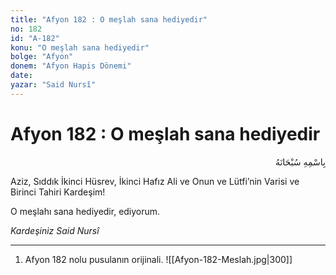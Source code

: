 ```yaml
---
title: "Afyon 182 : O meşlah sana hediyedir"
no: 182
id: "A-182"
konu: "O meşlah sana hediyedir"
bolge: "Afyon"
donem: "Afyon Hapis Dönemi"
date: 
yazar: "Said Nursî"
---
```


# Afyon 182 : O meşlah sana hediyedir

<p class="arabic" dir="rtl" title="Meal: “Her türlü noksan sıfatlardan yüce olan Allah’ın adıyla.”">بِاسْمِهِ سُبْحَانَهُ</p>

Aziz, Sıddık İkinci Hüsrev, İkinci Hafız Ali ve Onun ve Lütfi’nin Varisi ve Birinci Tahiri Kardeşim!

O meşlahı sana hediyedir, ediyorum.

*Kardeşiniz*
*Said Nursî*

***

1. Afyon 182 nolu pusulanın orijinali.
![[Afyon-182-Meslah.jpg|300]]

